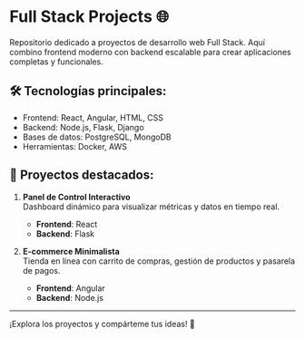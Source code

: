 # Full Stack Projects 🌐

Repositorio dedicado a proyectos de desarrollo web Full Stack. Aquí combino frontend moderno con backend escalable para crear aplicaciones completas y funcionales.

## 🛠️ Tecnologías principales:
- Frontend: React, Angular, HTML, CSS
- Backend: Node.js, Flask, Django
- Bases de datos: PostgreSQL, MongoDB
- Herramientas: Docker, AWS

## 📂 Proyectos destacados:
1. **Panel de Control Interactivo**  
   Dashboard dinámico para visualizar métricas y datos en tiempo real.  
   - **Frontend**: React  
   - **Backend**: Flask  
   

2. **E-commerce Minimalista**  
   Tienda en línea con carrito de compras, gestión de productos y pasarela de pagos.  
   - **Frontend**: Angular  
   - **Backend**: Node.js  


---

¡Explora los proyectos y compárteme tus ideas! 🚀
